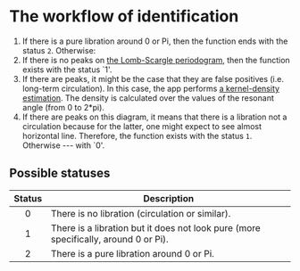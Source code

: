 # The workflow of identification

1. If there is a pure libration around 0 or Pi, then the function ends with the status `2`. Otherwise:
2. If there is no peaks on [the Lomb-Scargle periodogram](https://docs.scipy.org/doc/scipy/reference/generated/scipy.signal.lombscargle.html), then the function exists with the status `1'.
3. If there are peaks, it might be the case that they are false positives (i.e. long-term circulation). In this case, the app performs [a kernel-density estimation](https://docs.scipy.org/doc/scipy/reference/generated/scipy.stats.gaussian_kde.html). The density is calculated over the values of the resonant angle (from 0 to 2\*pi).
4. If there are peaks on this diagram, it means that there is a libration not a circulation because for the latter, one might expect to see almost horizontal line. Therefore, the function exists with the status `1`. Otherwise --- with `0'.

## Possible statuses

| Status | Description                                                                         |
| :----: | ----------------------------------------------------------------------------------- |
|   0    | There is no libration (circulation or similar).                                     |
|   1    | There is a libration but it does not look pure (more specifically, around 0 or Pi). |
|   2    | There is a pure libration around 0 or Pi.                                           |
